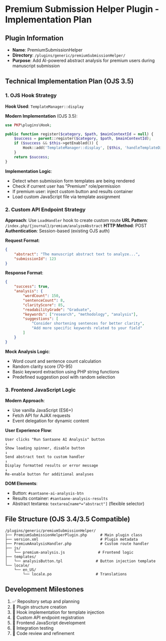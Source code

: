 # Premium Submission Helper Plugin - Implementation Plan

## Plugin Information
- **Name**: PremiumSubmissionHelper  
- **Directory**: `/plugins/generic/premiumSubmissionHelper/`
- **Purpose**: Add AI-powered abstract analysis for premium users during manuscript submission

## Technical Implementation Plan (OJS 3.5)

### 1. OJS Hook Strategy
**Hook Used**: `TemplateManager::display`

**Modern Implementation** (OJS 3.5):
```php
use PKP\plugins\Hook;

public function register($category, $path, $mainContextId = null) {
    $success = parent::register($category, $path, $mainContextId);
    if ($success && $this->getEnabled()) {
        Hook::add('TemplateManager::display', [$this, 'handleTemplateDisplay']);
    }
    return $success;
}
```

**Implementation Logic**:
- Detect when submission form templates are being rendered
- Check if current user has "Premium" role/permission
- If premium user: inject custom button and results container
- Load custom JavaScript file via template assignment

### 2. Custom API Endpoint Strategy
**Approach**: Use `LoadHandler` hook to create custom route
**URL Pattern**: `/index.php/{journal}/premium/analyzeAbstract`
**HTTP Method**: POST
**Authentication**: Session-based (existing OJS auth)

**Request Format**:
```json
{
    "abstract": "The manuscript abstract text to analyze...",
    "submissionId": 123
}
```

**Response Format**:
```json
{
    "success": true,
    "analysis": {
        "wordCount": 150,
        "sentenceCount": 8,
        "clarityScore": 85,
        "readabilityGrade": "Graduate", 
        "keywords": ["research", "methodology", "analysis"],
        "suggestions": [
            "Consider shortening sentences for better clarity",
            "Add more specific keywords related to your field"
        ]
    }
}
```

**Mock Analysis Logic**:
- Word count and sentence count calculation
- Random clarity score (70-95) 
- Basic keyword extraction using PHP string functions
- Predefined suggestion pool with random selection

### 3. Frontend JavaScript Logic

**Modern Approach**:
- Use vanilla JavaScript (ES6+)
- Fetch API for AJAX requests
- Event delegation for dynamic content

**User Experience Flow**:
```
User clicks "Run Santaane AI Analysis" button
↓
Show loading spinner, disable button
↓
Send abstract text to custom handler
↓
Display formatted results or error message 
↓
Re-enable button for additional analyses
```

**DOM Elements**:
- Button: `#santaane-ai-analysis-btn`
- Results container: `#santaane-analysis-results` 
- Abstract textarea: `textarea[name*="abstract"]` (flexible selector)

## File Structure (OJS 3.4/3.5 Compatible)
```
/plugins/generic/premiumSubmissionHelper/
├── PremiumSubmissionHelperPlugin.php      # Main plugin class 
├── version.xml                            # Plugin metadata
├── PremiumAnalysisHandler.php             # Custom route handler 
├── js/
│   └── premium-analysis.js               # Frontend logic
├── templates/
│   └── analysisButton.tpl               # Button injection template
└── locale/
    └── en_US/
        └── locale.po                    # Translations 
```

## Development Milestones
1. ✅ Repository setup and planning
2. 🔄 Plugin structure creation
3. 🔄 Hook implementation for template injection
4. 🔄 Custom API endpoint registration
5. 🔄 Frontend JavaScript development
6. 🔄 Integration testing
7. 🔄 Code review and refinement
